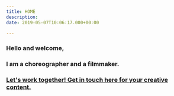 ```yaml
---
title: HOME
description: 
date: 2019-05-07T10:06:17.000+00:00

---
```

### **Hello and welcome,**

### **I am a choreographer and a filmmaker.**

### [**Let's work together! Get in touch here for your creative content.**](/contact)